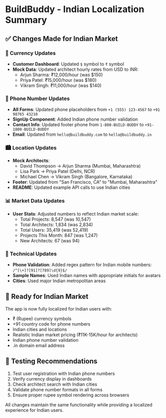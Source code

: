 # BuildBuddy - Indian Localization Summary

## ✅ Changes Made for Indian Market

### 💱 Currency Updates
- **Customer Dashboard**: Updated `$` symbol to `₹` symbol
- **Mock Data**: Updated architect hourly rates from USD to INR:
  - Arjun Sharma: ₹12,000/hour (was $150)
  - Priya Patel: ₹15,000/hour (was $180)
  - Vikram Singh: ₹11,000/hour (was $140)

### 📱 Phone Number Updates
- **All Forms**: Updated phone placeholders from `+1 (555) 123-4567` to `+91 98765 43210`
- **SignUp Component**: Added Indian phone number validation
- **Contact Info**: Updated footer phone from `1-800-BUILD-BUDDY` to `+91-1800-BUILD-BUDDY`
- **Email**: Updated from `hello@buildbuddy.com` to `hello@buildbuddy.in`

### 🏙️ Location Updates
- **Mock Architects**:
  - David Thompson → Arjun Sharma (Mumbai, Maharashtra)
  - Lisa Park → Priya Patel (Delhi, NCR)
  - Michael Chen → Vikram Singh (Bangalore, Karnataka)
- **Footer**: Updated from "San Francisco, CA" to "Mumbai, Maharashtra"
- **README**: Updated example API calls to use Indian cities

### 📊 Market Data Updates
- **User Stats**: Adjusted numbers to reflect Indian market scale:
  - Total Projects: 8,547 (was 10,547)
  - Total Architects: 1,834 (was 2,834)
  - Total Users: 35,419 (was 52,419)
  - Projects This Month: 847 (was 1,247)
  - New Architects: 67 (was 94)

### 🔧 Technical Updates
- **Phone Validation**: Added regex pattern for Indian mobile numbers: `/^[\+]?[91]?[789]\d{9}$/`
- **Sample Names**: Used Indian names with appropriate initials for avatars
- **Cities**: Used major Indian metropolitan areas

## 🚀 Ready for Indian Market
The app is now fully localized for Indian users with:
- ₹ (Rupee) currency symbols
- +91 country code for phone numbers
- Indian cities and locations
- Realistic Indian market pricing (₹11K-15K/hour for architects)
- Indian phone number validation
- .in domain email address

## 🧪 Testing Recommendations
1. Test user registration with Indian phone numbers
2. Verify currency display in dashboards
3. Check architect search with Indian cities
4. Validate phone number formats in all forms
5. Ensure proper rupee symbol rendering across browsers

All changes maintain the same functionality while providing a localized experience for Indian users.